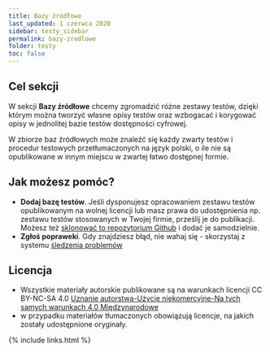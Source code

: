 ```yaml
---
title: Bazy źródłowe
last_updated: 1 czerwca 2020
sidebar: testy_sidebar
permalink: bazy-zrodlowe
folder: testy
toc: false
---
```



## Cel sekcji 
W sekcji **Bazy źródłowe** chcemy zgromadzić różne zestawy testów, dzięki którym można tworzyć własne opisy testów oraz wzbogacać i korygować opisy w jednolitej bazie testów dostępności cyfrowej. 

W zbiorze baz źródłowych może znaleźć się każdy zwarty testów i procedur testowych przetłumaczonych na język polski, o ile nie są opublikowane w innym miejscu w zwartej łatwo dostępnej formie.

## Jak możesz pomóc?
- **Dodaj bazę testów**. Jeśli dysponujesz opracowaniem zestawu testów opublikowanym na wolnej licencji lub masz prawa do udostępnienia np. zestawu testów stosowanych w Twojej firmie, prześlij je do publikacji. Możesz też [sklonować to repozytorium Github](https://github.com/lepszyweb/wcag-testy/) i dodać je samodzielnie.
- **Zgłoś popraweki**. Gdy znajdziesz błąd, nie wahaj się - skorzystaj z systemu [śledzenia problemów](https://github.com/lepszyweb/wcag-testy/issues)

## Licencja
- Wszystkie materiały autorskie publikowane są na warunkach licencji CC BY-NC-SA 4.0
[Uznanie autorstwa-Użycie niekomercyjne-Na tych samych warunkach 4.0 Międzynarodowe](https://creativecommons.org/licenses/by-nc-sa/4.0/deed.pl)
- w przypadku materiałów tłumaczonych obowiązują licencje, na jakich zostały udostępnione oryginały.


{% include links.html %}
